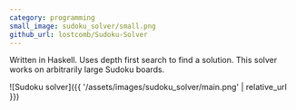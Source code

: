 ```yaml
---
category: programming
small_image: sudoku_solver/small.png
github_url: lostcomb/Sudoku-Solver
---
```

Written in Haskell. Uses depth first search to find a solution. This solver works on arbitrarily large Sudoku boards.

![Sudoku solver]({{ '/assets/images/sudoku_solver/main.png' | relative_url }})
